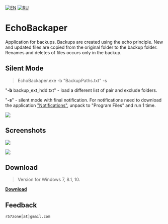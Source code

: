 [![EN](https://user-images.githubusercontent.com/9499881/33184537-7be87e86-d096-11e7-89bb-f3286f752bc6.png)](https://github.com/r57zone/EchoBackaper/blob/master/README.md) 
[![RU](https://user-images.githubusercontent.com/9499881/27683795-5b0fbac6-5cd8-11e7-929c-057833e01fb1.png)](https://github.com/r57zone/EchoBackaper/blob/master/README.RU.md)
# EchoBackaper
Application for backups. Backups are created using the echo principle. New and updated files are copied from the original folder to the backup folder. Renames and deletes of files occurs only in the backup.

## Silent Mode
>EchoBackaper.exe -b "BackupPaths.txt" -s

"**-b** backup_ext_hdd.txt" - load a different list of pair and exclude folders.

"**-s**" - silent mode with final notification. For notifications need to download the application ["Notifications"](https://github.com/r57zone/notifications), unpack to "Program Files" and run 1 time.

![](https://user-images.githubusercontent.com/9499881/65593964-b96af000-dfa2-11e9-814b-bf03625359a5.png)

## Screenshots
![](https://user-images.githubusercontent.com/9499881/68482602-5fbd3d00-0253-11ea-9b65-9830fcda9c04.png)

![](https://user-images.githubusercontent.com/9499881/65594220-5e85c880-dfa3-11e9-87c8-9b5648893299.png)

## Download
>Version for Windows 7, 8.1, 10.

**[Download](https://github.com/r57zone/EchoBackaper/releases)**

## Feedback
`r57zone[at]gmail.com`